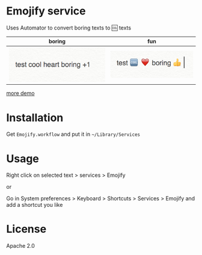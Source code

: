 # Emojify service

Uses Automator to convert boring texts to 🆒 texts


boring|fun
---|---
![before](assets/before.png)|![after](assets/after.png)

[more demo](https://gfycat.com/YearlyHappygoluckyBilby)

# Installation

Get `Emojify.workflow` and put it in `~/Library/Services`

# Usage

Right click on selected text > services > Emojify

or

Go in System preferences > Keyboard > Shortcuts > Services > Emojify and add a shortcut you like

# License

Apache 2.0
